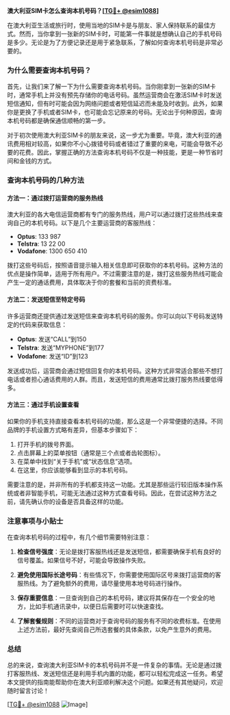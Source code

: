 **澳大利亚SIM卡怎么查询本机号码？[[TG💪+ @esim1088](https://t.me/s/esim1088)]**

在澳大利亚生活或旅行时，使用当地的SIM卡是与朋友、家人保持联系的最佳方式。然而，当你拿到一张新的SIM卡时，可能第一件事就是想确认自己的手机号码是多少。无论是为了方便记录还是用于紧急联系，了解如何查询本机号码是非常必要的。

### 为什么需要查询本机号码？

首先，让我们来了解一下为什么需要查询本机号码。当你刚拿到一张新的SIM卡时，通常手机上并没有预先存储你的电话号码。虽然运营商会在激活SIM卡时发送短信通知，但有时可能会因为网络问题或者短信延迟而未能及时收到。此外，如果你是更换了手机或者SIM卡，也可能会忘记原来的号码。无论出于何种原因，查询本机号码都是确保通信顺畅的第一步。

对于初次使用澳大利亚SIM卡的朋友来说，这一步尤为重要。毕竟，澳大利亚的通讯费用相对较高，如果你不小心拨错号码或者错过了重要的来电，可能会导致不必要的花费。因此，掌握正确的方法查询本机号码不仅是一种技能，更是一种节省时间和金钱的方式。

### 查询本机号码的几种方法

#### 方法一：通过拨打运营商的服务热线

澳大利亚的各大电信运营商都有专门的服务热线，用户可以通过拨打这些热线来查询自己的本机号码。以下是几个主要运营商的客服热线：

- **Optus**: 133 987
- **Telstra**: 13 22 00
- **Vodafone**: 1300 650 410

拨打这些号码后，按照语音提示输入相关信息即可获取你的本机号码。这种方法的优点是操作简单，适用于所有用户。不过需要注意的是，拨打这些服务热线可能会产生一定的通话费用，具体取决于你的套餐和当前的资费标准。

#### 方法二：发送短信至特定号码

许多运营商还提供通过发送短信来查询本机号码的服务。你可以向以下号码发送特定的代码来获取信息：

- **Optus**: 发送“CALL”到150
- **Telstra**: 发送“MYPHONE”到177
- **Vodafone**: 发送“ID”到123

发送成功后，运营商会通过短信回复你的本机号码。这种方式非常适合那些不想打电话或者担心通话费用的人群。而且，发送短信的费用通常比拨打服务热线要低得多。

#### 方法三：通过手机设置查看

如果你的手机支持直接查看本机号码的功能，那么这是一个非常便捷的选择。不同品牌的手机设置方式略有差异，但基本步骤如下：

1. 打开手机的拨号界面。
2. 点击屏幕上的菜单按钮（通常是三个点或者齿轮图标）。
3. 在菜单中找到“关于手机”或“状态信息”选项。
4. 在这里，你应该能够看到显示的本机号码。

需要注意的是，并非所有的手机都支持这一功能。尤其是那些运行较旧版本操作系统或者非智能手机，可能无法通过这种方式查看号码。因此，在尝试这种方法之前，请先确认你的设备是否具备这样的功能。

### 注意事项与小贴士

在查询本机号码的过程中，有几个细节需要特别注意：

1. **检查信号强度**：无论是拨打客服热线还是发送短信，都需要确保手机有良好的信号覆盖。如果信号不好，可能会导致操作失败。
   
2. **避免使用国际长途号码**：有些情况下，你需要使用国际区号来拨打运营商的客服热线。为了避免额外的费用，请尽量使用本地号码进行操作。

3. **保存重要信息**：一旦查询到自己的本机号码，建议将其保存在一个安全的地方，比如手机通讯录中，以便日后需要时可以快速查找。

4. **了解套餐规则**：不同的运营商对于查询号码的服务有不同的收费标准。在使用上述方法前，最好先查阅自己所选套餐的具体条款，以免产生意外的费用。

### 总结

总的来说，查询澳大利亚SIM卡的本机号码并不是一件复杂的事情。无论是通过拨打客服热线、发送短信还是利用手机内置的功能，都可以轻松完成这一任务。希望本文提供的指南能帮助你在澳大利亚顺利解决这个问题。如果还有其他疑问，欢迎随时留言讨论！

[[TG💪+ @esim1088](https://t.me/s/esim1088) ![Image](https://i.postimg.cc/4NQfJmqS/Snipaste-2025-05-13-00-14-12.png)]